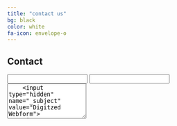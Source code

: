 ```yaml
---
title: "contact us"
bg: black
color: white
fa-icon: envelope-o
---
```


## Contact

<form action="https://formspree.io/info@digitzed.com"
      method="POST">
    <input type="text" name="name">
    <input type="email" name="_replyto">
    <textarea rows="5" name="message">
    <input type="hidden" name="_subject" value="Digitzed Webform">
    <input type="text" name="_gotcha" style="display:none" />
    <input type="submit" value="Send">
</form> 
